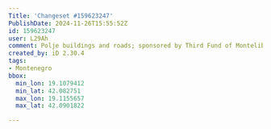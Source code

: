 ```yaml
---
Title: 'Changeset #159623247'
PublishDate: 2024-11-26T15:55:52Z
id: 159623247
user: L29Ah
comment: Polje buildings and roads; sponsored by Third Fund of Montelibero
created_by: iD 2.30.4
tags:
- Montenegro
bbox:
  min_lon: 19.1079412
  min_lat: 42.082751
  max_lon: 19.1155657
  max_lat: 42.0901822

---
```


